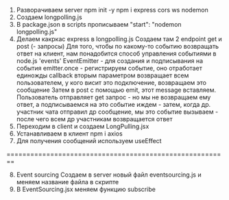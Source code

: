 1. Разворачиваем server 
    npm init -y
    npm i express cors ws nodemon
2. Создаем longpolling.js
3. В package.json в scripts прописываем
   "start": "nodemon longpolling.js"
4. Делаем какркас express в longpolling.js
    Создаем там 2 endpoint get и post (- запросы)
    Для того, чтобы по какому-то событию возвращать ответ на клиент, нам понадобится способ управления событиями
    в node.js 'events'
    EventEmitter - для создания и подписывания на события
    emitter.once - регистрируем событие, оно отработает единожды
    callback вторым параметром возвращает всем пользователем, у кого висит это подключение, возвращаем это сообщение
    Затем в post с помощью emit, этот message вставляем.
Пользователь отправляет get запрос - но мы не возвращаем ему ответ, а подписываемся на это событие иждем - затем, когда др. 
участник чата отправил др сообщение, мы это событие вызываем - после чего всем др участникам возвращается ответ
5. Переходим в client и создаем LongPulling.jsx
6. Устанавливаем в клиент npm i axios
7. Для получения сообщений используем useEffect

========================================================

8. Event sourcing
    Создаем в server новый файл eventsourcing.js и меняем название файла в скрипте
9. В EventSourcing.jsx меняем функцию subscribe